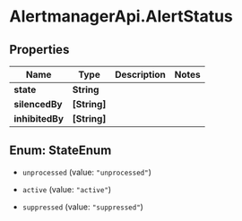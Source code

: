 # AlertmanagerApi.AlertStatus

## Properties

Name | Type | Description | Notes
------------ | ------------- | ------------- | -------------
**state** | **String** |  | 
**silencedBy** | **[String]** |  | 
**inhibitedBy** | **[String]** |  | 



## Enum: StateEnum


* `unprocessed` (value: `"unprocessed"`)

* `active` (value: `"active"`)

* `suppressed` (value: `"suppressed"`)




